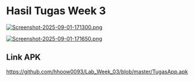 # Hasil Tugas Week 3
[![Screenshot-2025-09-01-171300.png](https://i.postimg.cc/sDf4RzFw/Screenshot-2025-09-01-171300.png)](https://postimg.cc/14TqpL3q)

[![Screenshot-2025-09-01-171650.png](https://i.postimg.cc/MT8132b0/Screenshot-2025-09-01-171650.png)](https://postimg.cc/gwNwr77r)

## Link APK
<a href = "https://github.com/hhoow0093/Lab_Week_03/blob/master/TugasApp.apk">https://github.com/hhoow0093/Lab_Week_03/blob/master/TugasApp.apk</a>
